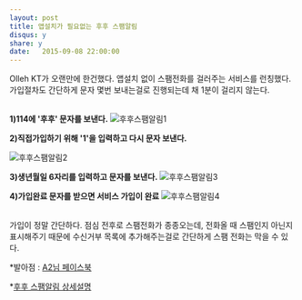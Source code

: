 ```yaml
---
layout: post
title: 앱설치가 필요없는 후후 스팸알림 
disqus: y
share: y
date:   2015-09-08 22:00:00
---
```


Olleh KT가 오랜만에 한건했다. 앱설치 없이 스팸전화를 걸러주는 서비스를 런칭했다. 가입절차도 간단하게 문자 몇번 보내는걸로 진행되는데 채 1분이 걸리지 않는다. 
</br></br>


**1)114에 '후후' 문자를 보낸다.** 
![후후스팸알림1](http://beatshon.github.io/images/who4.PNG)
</br>


**2)직접가입하기 위해 '1'을 입력하고 다시 문자 보낸다.**

![후후스팸알림2](http://beatshon.github.io/images/who1.PNG)
</br>


**3)생년월일 6자리를 입력하고 문자를 보낸다.**
![후후스팸알림3](http://beatshon.github.io/images/who2.PNG)
</br>


**4)가입완료 문자를 받으면 서비스 가입이 완료**
![후후스팸알림4](http://beatshon.github.io/images/who3.PNG)
</br>
</br>

가입이 정말 간단하다. 점심 전후로 스팸전화가 종종오는데, 전화올 때 스팸인지 아닌지 표시해주기 때문에 수신거부 목록에 추가해주는걸로 간단하게 스팸 전화는 막을 수 있다. 

*발아점 : [A2님 페이스북](https://www.facebook.com/ani2life?fref=ts) 

*[후후 스팸알림 상세설명](http://product.olleh.com/wDic/productDetail.do?ItemCode=1075)


